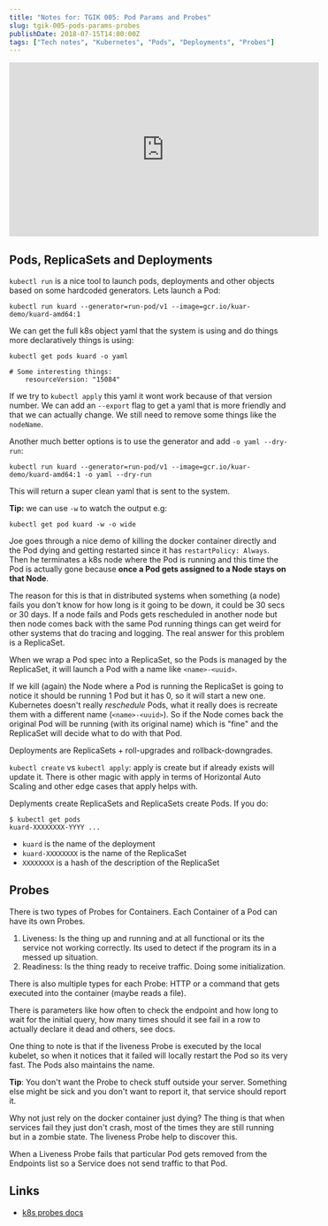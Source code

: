 ```yaml
---
title: "Notes for: TGIK 005: Pod Params and Probes"
slug: tgik-005-pods-params-probes
publishDate: 2018-07-15T14:00:00Z
tags: ["Tech notes", "Kubernetes", "Pods", "Deployments", "Probes"]
---
```


<iframe width="560" height="315" src="https://www.youtube.com/embed/xEdBSVaUtp4" title="YouTube video player" frameborder="0" allow="accelerometer; autoplay; clipboard-write; encrypted-media; gyroscope; picture-in-picture" allowfullscreen></iframe>

## Pods, ReplicaSets and Deployments

`kubectl run` is a nice tool to launch pods, deployments and other objects based on some hardcoded generators. Lets launch a Pod:

```
kubectl run kuard --generator=run-pod/v1 --image=gcr.io/kuar-demo/kuard-amd64:1
```

We can get the full k8s object yaml that the system is using and do things more declaratively things is using:

```
kubectl get pods kuard -o yaml

# Some interesting things:
	resourceVersion: "15084"
```

If we try to `kubectl apply` this yaml it wont work because of that version number. We can add an `--export` flag to get a yaml that is more friendly and that we can actually change. We still need to remove some things like the `nodeName`.

Another much better options is to use the generator and add `-o yaml --dry-run`:

```
kubectl run kuard --generator=run-pod/v1 --image=gcr.io/kuar-demo/kuard-amd64:1 -o yaml --dry-run
```

This will return a super clean yaml that is sent to the system.

**Tip:** we can use `-w` to watch the output e.g:

```
kubectl get pod kuard -w -o wide
```

Joe goes through a nice demo of killing the docker container directly and the Pod dying and getting restarted since it has `restartPolicy: Always`. Then he terminates a k8s node where the Pod is running and this time the Pod is actually gone because **once a Pod gets assigned to a Node stays on that Node**.

The reason for this is that in distributed systems when something (a node) fails you don't know for how long is it going to be down, it could be 30 secs or 30 days. If a node fails and Pods gets rescheduled in another node but then node comes back with the same Pod running things can get weird for other systems that do tracing and logging. The real answer for this problem is a ReplicaSet.

When we wrap a Pod spec into a ReplicaSet, so the Pods is managed by the ReplicaSet, it will launch a Pod with a name like `<name>-<uuid>`.

If we kill (again) the Node where a Pod is running the ReplicaSet is going to notice it should be running 1 Pod but it has 0, so it will start a new one. Kubernetes doesn't really _reschedule_ Pods, what it really does is recreate them with a different name (`<name>-<uuid>`). So if the Node comes back the original Pod will be running (with its original name) which is "fine" and the ReplicaSet will decide what to do with that Pod.

Deployments are ReplicaSets + roll-upgrades and rollback-downgrades.

`kubectl create` vs `kubectl apply`: apply is create but if already exists will update it. There is other magic with apply in terms of Horizontal Auto Scaling and other edge cases that apply helps with.

Deplyments create ReplicaSets and ReplicaSets create Pods. If you do:

```
$ kubectl get pods
kuard-XXXXXXXX-YYYY ...
```

- `kuard` is the name of the deployment
- `kuard-XXXXXXXX` is the name of the ReplicaSet
- `XXXXXXXX` is a hash of the description of the ReplicaSet

## Probes

There is two types of Probes for Containers. Each Container of a Pod can have its own Probes.

1. Liveness: Is the thing up and running and at all functional or its the service not working correctly. Its used to detect if the program its in a messed up situation.
2. Readiness: Is the thing ready to receive traffic. Doing some initialization.

There is also multiple types for each Probe: HTTP or a command that gets executed into the container (maybe reads a file).

There is parameters like how often to check the endpoint and how long to wait for the initial query, how many times should it see fail in a row to actually declare it dead and others, see docs.

One thing to note is that if the liveness Probe is executed by the local kubelet, so when it notices that it failed will locally restart the Pod so its very fast. The Pods also maintains the name.

**Tip**: You don't want the Probe to check stuff outside your server. Something else might be sick and you don't want to report it, that service should report it.

Why not just rely on the docker container just dying? The thing is that when services fail they just don't crash, most of the times they are still running but in a zombie state. The liveness Probe help to discover this.

When a Liveness Probe fails that particular Pod gets removed from the Endpoints list so a Service does not send traffic to that Pod.

## Links

- [k8s probes docs](https://kubernetes.io/docs/tasks/configure-pod-container/configure-liveness-readiness-probes/)
